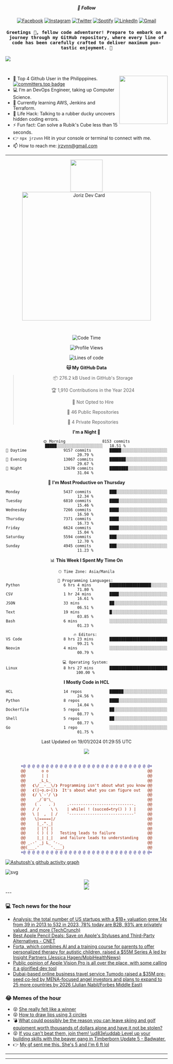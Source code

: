<h5 align="center">💬 Follow</h5>
<div align="center">

[![Facebook](https://img.shields.io/badge/Facebook-%231877F2.svg?style=for-the-badge&logo=Facebook&logoColor=white)](https://www.facebook.com/Horisyo/)
[![Instagram](https://img.shields.io/badge/Instagram-%23E4405F.svg?style=for-the-badge&logo=Instagram&logoColor=white)](https://www.instagram.com/jrzvnn_/)
[![Twitter](https://img.shields.io/badge/Twitter-%231DA1F2.svg?style=for-the-badge&logo=Twitter&logoColor=white)](https://twitter.com/jrz_studies)
[![Spotify](https://img.shields.io/badge/Spotify-%231ED760.svg?style=for-the-badge&logo=Spotify&logoColor=white)](https://open.spotify.com/user/217td4qrc6mzqjodfalmzjpdi?si=b93099b9078c4ccb)
[![LinkedIn](https://img.shields.io/badge/LinkedIn-%230077B5.svg?style=for-the-badge&logo=LinkedIn&logoColor=white)](https://www.linkedin.com/in/jrz-vnn/)
[![Gmail](https://img.shields.io/badge/Gmail-D14836?style=for-the-badge&logo=gmail&logoColor=white)](mailto:jrzvnn@gmail.com)

</div>
<h4 align="center"><samp>Greetings 👋, fellow code adventurer! Prepare to embark on a journey through my GitHub repository, where every line of code has been carefully crafted to deliver maximum pun-tastic enjoyment. 🚀 </samp></h4>

<!--horizontal divider(gradiant)-->
<img src="https://user-images.githubusercontent.com/73097560/115834477-dbab4500-a447-11eb-908a-139a6edaec5c.gif">

&nbsp; 

<img align='right' src='https://github.com/Rishit-dagli/Rishit-dagli/blob/master/images/octocat-anime.gif' width='150"'>

- 🚀 Top 4 Github User in the Philipppines. [![committers.top badge](https://user-badge.committers.top/philippines/jrzvnn.svg)](https://user-badge.committers.top/philippines/USERNAME)
- 💻 I’m an DevOps Engineer, taking up Computer Science.
- 🤖 Currently learning AWS, Jenkins and Terraform.
- 🎯 Life Hack: Talking to a rubber ducky uncovers hidden coding errors.
- ⚡ Fun fact: Can solve a Rubik's Cube less than 15 seconds.
- 👉 `npx jrzvnn` Hit in your console or terminal to connect with me.
- 📫 How to reach me: jrzvnn@gmail.com

---

<!--🖼️OCTOCAT-->
<p align="center">

<img src="https://media.giphy.com/media/IP7sarl7C5lSFCw9rG/giphy.gif"  width="100px" height="100px">
<br />
<a href="https://app.daily.dev/jorizvillanueva"><img src="https://github.com/jrzvnn/jrzvnn/blob/main/devcard.svg" width="400" alt="Joriz Dev Card"/></a>
</p>

<br />
<div align="center">

<!--START_SECTION:waka-->
![Code Time](http://img.shields.io/badge/Code%20Time-242%20hrs%2042%20mins-blue)

![Profile Views](http://img.shields.io/badge/Profile%20Views-24-blue)

![Lines of code](https://img.shields.io/badge/From%20Hello%20World%20I%27ve%20Written-1.6%20million%20lines%20of%20code-blue)

**🐱 My GitHub Data** 

> 📦 276.2 kB Used in GitHub's Storage 
 > 
> 🏆 1,910 Contributions in the Year 2024
 > 
> 🚫 Not Opted to Hire
 > 
> 📜 46 Public Repositories 
 > 
> 🔑 4 Private Repositories 
 > 
**I'm a Night 🦉** 

```text
🌞 Morning                8153 commits        █████░░░░░░░░░░░░░░░░░░░░   18.51 % 
🌆 Daytime                9157 commits        █████░░░░░░░░░░░░░░░░░░░░   20.79 % 
🌃 Evening                13067 commits       ███████░░░░░░░░░░░░░░░░░░   29.67 % 
🌙 Night                  13670 commits       ████████░░░░░░░░░░░░░░░░░   31.04 % 
```
📅 **I'm Most Productive on Thursday** 

```text
Monday                   5437 commits        ███░░░░░░░░░░░░░░░░░░░░░░   12.34 % 
Tuesday                  6810 commits        ████░░░░░░░░░░░░░░░░░░░░░   15.46 % 
Wednesday                7266 commits        ████░░░░░░░░░░░░░░░░░░░░░   16.50 % 
Thursday                 7371 commits        ████░░░░░░░░░░░░░░░░░░░░░   16.73 % 
Friday                   6624 commits        ████░░░░░░░░░░░░░░░░░░░░░   15.04 % 
Saturday                 5594 commits        ███░░░░░░░░░░░░░░░░░░░░░░   12.70 % 
Sunday                   4945 commits        ███░░░░░░░░░░░░░░░░░░░░░░   11.23 % 
```


📊 **This Week I Spent My Time On** 

```text
🕑︎ Time Zone: Asia/Manila

💬 Programming Languages: 
Python                   6 hrs 4 mins        ██████████████████░░░░░░░   71.80 % 
CSV                      1 hr 24 mins        ████░░░░░░░░░░░░░░░░░░░░░   16.61 % 
JSON                     33 mins             ██░░░░░░░░░░░░░░░░░░░░░░░   06.51 % 
Text                     19 mins             █░░░░░░░░░░░░░░░░░░░░░░░░   03.85 % 
Bash                     6 mins              ░░░░░░░░░░░░░░░░░░░░░░░░░   01.23 % 

🔥 Editors: 
VS Code                  8 hrs 23 mins       █████████████████████████   99.21 % 
Neovim                   4 mins              ░░░░░░░░░░░░░░░░░░░░░░░░░   00.79 % 

💻 Operating System: 
Linux                    8 hrs 27 mins       █████████████████████████   100.00 % 
```

**I Mostly Code in HCL** 

```text
HCL                      14 repos            ██████░░░░░░░░░░░░░░░░░░░   24.56 % 
Python                   8 repos             ████░░░░░░░░░░░░░░░░░░░░░   14.04 % 
Dockerfile               5 repos             ██░░░░░░░░░░░░░░░░░░░░░░░   08.77 % 
Shell                    5 repos             ██░░░░░░░░░░░░░░░░░░░░░░░   08.77 % 
Go                       1 repo              ░░░░░░░░░░░░░░░░░░░░░░░░░   01.75 % 
```




 Last Updated on 19/01/2024 01:29:55 UTC
<!--END_SECTION:waka-->

<img src="https://wakatime.com/share/@jrzvnn/70a4618c-7cd9-4016-b7b9-eabe75c837ee.svg">

<br />
<br />

```diff
+@ @ @ @ @ @ @ @ @ @ @ @ @ @ @ @ @ @ @ @ @ @ @ @ @ @ @ @+
@@       o o                                           @@
@@       | |                                           @@
@@      _L_L_                                          @@
@@   ❮\/__-__\/❯ Programming isn't about what you know @@
@@   ❮(|~o.o~|)❯  It's about what you can figure out   @@
@@   ❮/ \`-'/ \❯                                       @@
@@     _/`U'\_                                         @@
@@    ( .   . )     .----------------------------.     @@
@@   / /     \ \    | while( ! (succed=try() ) ) |     @@
@@   \ |  ,  | /    '----------------------------'     @@
@@    \|=====|/                                        @@
@@     |_.^._|                                         @@
@@     | |"| |                                         @@
@@     ( ) ( )   Testing leads to failure              @@
@@     |_| |_|   and failure leads to understanding    @@
@@ _.-' _j L_ '-._                                     @@
@@(___.'     '.___)                                    @@
+@ @ @ @ @ @ @ @ @ @ @ @ @ @ @ @ @ @ @ @ @ @ @ @ @ @ @ @+

```

</div>




[![Ashutosh's github activity graph](https://github-readme-activity-graph.vercel.app/graph?username=jrzvnn&theme=github-compact)](https://github.com/ashutosh00710/github-readme-activity-graph)


![svg](profile-3d-contrib/profile-night-green.svg)

<div align="center">
<img src="https://github.com/jrzvnn/jrzvnn/blob/output/github-snake-dark.svg">
</div>

<div align=center>
<img align=center src=https://metrics.lecoq.io/jrzvnn?template=classic&isocalendar=1&languages=1&achievements=1&base=header%2C%20activity%2C%20community%2C%20repositories%2C%20metadata&base.indepth=false&base.hireable=false&base.skip=false&isocalendar=false&isocalendar.duration=full-year&languages=false&languages.limit=8&languages.threshold=0%25&languages.other=false&languages.colors=github&languages.sections=most-used&languages.indepth=false&languages.analysis.timeout=15&languages.analysis.timeout.repositories=7.5&languages.categories=markup%2C%20programming&languages.recent.categories=markup%2C%20programming&languages.recent.load=300&languages.recent.days=14&achievements=false&achievements.threshold=C&achievements.secrets=true&achievements.display=detailed&achievements.limit=0&config.timezone=Asia%2FManila)
</div>
<div align="left">
---

### 💻 Tech news for the hour

<!-- TECH:START -->
 - [Analysis: the total number of US startups with a $1B+ valuation grew 14x from 39 in 2013 to 532 in 2023, 78% today are B2B, 93% are privately valued, and more &lpar;TechCrunch&rpar;](http://www.techmeme.com/240119/p1#a240119p1)
 - [Best Apple Pencil Deals: Save on Apple&#39;s Styluses and Third-Party Alternatives     - CNET](https://www.cnet.com/deals/best-apple-pencil-deals/#ftag=CAD590a51e)
 - [Forta, which combines AI and a training course for parents to offer personalized therapy for autistic children, raised a $55M Series A led by Insight Partners &lpar;Jessica Hagen/MobiHealthNews&rpar;](http://www.techmeme.com/240118/p45#a240118p45)
 - [Public opinion of Apple Vision Pro is all over the place, with some calling it a glorified dev tool](https://appleinsider.com/articles/24/01/19/public-opinion-of-apple-vision-pro-is-all-over-the-place-with-some-calling-it-a-glorified-dev-tool?utm_medium=rss)
 - [Dubai-based online business travel service Tumodo raised a $35M pre-seed co-led by MENA-focused angel investors and plans to expand to 25 more countries by 2026 &lpar;Julian Nabil/Forbes Middle East&rpar;](http://www.techmeme.com/240118/p44#a240118p44)<!-- TECH:END -->

### 😂 Memes of the hour

<!-- MEMES:START -->
 - 😝 [She really felt like a winner](http://9gag.com/gag/agoWOmW)
 - 😝 [How to draw lips using 3 circles](http://9gag.com/gag/ap9O3rB)
 - 💣 [What could possibly be the reason you can leave skiing and golf equipment worth thousands of dollars alone and have it not be stolen?](http://9gag.com/gag/az2ndLj)
 - 😝 [If you can&#39;t beat them, join them! \ud83e\uddab Level up your building skills with the beaver gang in Timberborn Update 5 - Badwater.](http://9gag.com/gag/abv7Y8r)
 - 👉 [My gf sent me this. She&#39;s 5 and I&#39;m 6 ft lol](http://9gag.com/gag/aBdp6jN)<!-- MEMES:END -->

---

---
